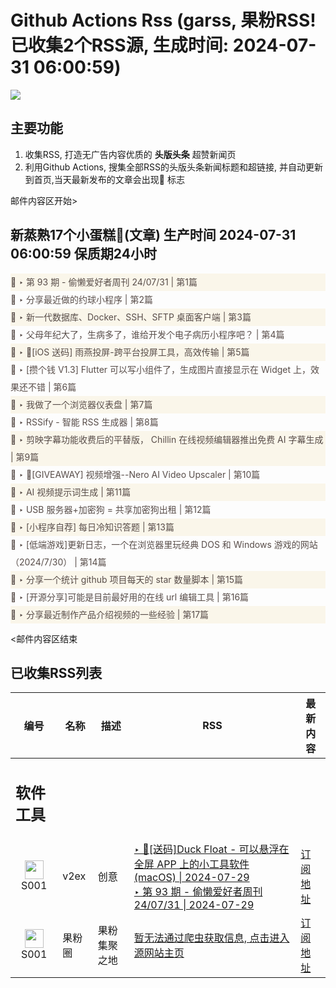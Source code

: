 # Github Actions Rss (garss, 果粉RSS! 已收集2个RSS源, 生成时间: 2024-07-31 06:00:59)

![](https://cdn.jsdelivr.net/gh/xinkeji/garss/_media/ga-rss.png)



## 主要功能
1. 收集RSS, 打造无广告内容优质的 **头版头条** 超赞新闻页
2. 利用Github Actions, 搜集全部RSS的头版头条新闻标题和超链接, 并自动更新到首页,当天最新发布的文章会出现🌈 标志

邮件内容区开始>
<h2>新蒸熟17个小蛋糕🍰(文章) 生产时间 2024-07-31 06:00:59 保质期24小时</h2>

<div style='line-height:3;background-color:#FAF6EA;' ><a href='https://www.v2ex.com/t/1061344#reply0' style="line-height:2;text-decoration:none;display:block;color:#584D49;">🌈 ‣ 第 93 期 - 偷懒爱好者周刊 24/07/31 | 第1篇</a></div><div style='line-height:3;' ><a href='https://www.v2ex.com/t/1061278#reply10' style="line-height:2;text-decoration:none;display:block;color:#584D49;">🌈 ‣ 分享最近做的约球小程序 | 第2篇</a></div><div style='line-height:3;background-color:#FAF6EA;' ><a href='https://www.v2ex.com/t/1061062#reply56' style="line-height:2;text-decoration:none;display:block;color:#584D49;">🌈 ‣ 新一代数据库、Docker、SSH、SFTP 桌面客户端 | 第3篇</a></div><div style='line-height:3;' ><a href='https://www.v2ex.com/t/1061052#reply46' style="line-height:2;text-decoration:none;display:block;color:#584D49;">🌈 ‣ 父母年纪大了，生病多了，谁给开发个电子病历小程序吧？ | 第4篇</a></div><div style='line-height:3;background-color:#FAF6EA;' ><a href='https://www.v2ex.com/t/1061268#reply3' style="line-height:2;text-decoration:none;display:block;color:#584D49;">🌈 ‣ 🎁[iOS 送码] 雨燕投屏-跨平台投屏工具，高效传输 | 第5篇</a></div><div style='line-height:3;' ><a href='https://www.v2ex.com/t/1061280#reply0' style="line-height:2;text-decoration:none;display:block;color:#584D49;">🌈 ‣ [攒个钱 V1.3] Flutter 可以写小组件了，生成图片直接显示在 Widget 上，效果还不错 | 第6篇</a></div><div style='line-height:3;background-color:#FAF6EA;' ><a href='https://www.v2ex.com/t/1061173#reply14' style="line-height:2;text-decoration:none;display:block;color:#584D49;">🌈 ‣ 我做了一个浏览器仪表盘 | 第7篇</a></div><div style='line-height:3;' ><a href='https://www.v2ex.com/t/1061298#reply5' style="line-height:2;text-decoration:none;display:block;color:#584D49;">🌈 ‣ RSSify - 智能 RSS 生成器 | 第8篇</a></div><div style='line-height:3;background-color:#FAF6EA;' ><a href='https://www.v2ex.com/t/1061256#reply0' style="line-height:2;text-decoration:none;display:block;color:#584D49;">🌈 ‣ 剪映字幕功能收费后的平替版， Chillin 在线视频编辑器推出免费 AI 字幕生成 | 第9篇</a></div><div style='line-height:3;' ><a href='https://www.v2ex.com/t/1061229#reply1' style="line-height:2;text-decoration:none;display:block;color:#584D49;">🌈 ‣ 🎁[GIVEAWAY] 视频增强--Nero AI Video Upscaler | 第10篇</a></div><div style='line-height:3;background-color:#FAF6EA;' ><a href='https://www.v2ex.com/t/1061235#reply0' style="line-height:2;text-decoration:none;display:block;color:#584D49;">🌈 ‣ AI 视频提示词生成 | 第11篇</a></div><div style='line-height:3;' ><a href='https://www.v2ex.com/t/1061191#reply6' style="line-height:2;text-decoration:none;display:block;color:#584D49;">🌈 ‣ USB 服务器+加密狗 = 共享加密狗出租 | 第12篇</a></div><div style='line-height:3;background-color:#FAF6EA;' ><a href='https://www.v2ex.com/t/1061214#reply0' style="line-height:2;text-decoration:none;display:block;color:#584D49;">🌈 ‣ [小程序自荐] 每日冷知识答题 | 第13篇</a></div><div style='line-height:3;' ><a href='https://www.v2ex.com/t/1061211#reply0' style="line-height:2;text-decoration:none;display:block;color:#584D49;">🌈 ‣ [低端游戏]更新日志，一个在浏览器里玩经典 DOS 和 Windows 游戏的网站（2024/7/30） | 第14篇</a></div><div style='line-height:3;background-color:#FAF6EA;' ><a href='https://www.v2ex.com/t/1061150#reply2' style="line-height:2;text-decoration:none;display:block;color:#584D49;">🌈 ‣ 分享一个统计 github 项目每天的 star 数量脚本 | 第15篇</a></div><div style='line-height:3;' ><a href='https://www.v2ex.com/t/1061088#reply5' style="line-height:2;text-decoration:none;display:block;color:#584D49;">🌈 ‣ [开源分享]可能是目前最好用的在线 url 编辑工具 | 第16篇</a></div><div style='line-height:3;background-color:#FAF6EA;' ><a href='https://www.v2ex.com/t/1061071#reply2' style="line-height:2;text-decoration:none;display:block;color:#584D49;">🌈 ‣ 分享最近制作产品介绍视频的一些经验 | 第17篇</a></div>

<邮件内容区结束

## 已收集RSS列表

| 编号 | 名称 | 描述 | RSS | 最新内容 |
| --- | --- | --- | --- | --- |
| <h2 id="软件工具">软件工具</h2> |  |   |  |  |
| <div id="S001" style="text-align: center;"><img src="https://cdn.jsdelivr.net/gh/zhaoolee/garss/_media/favicon/S001.png" width="30px" style="width:30px;height: auto;"/><br><span>S001</span></div> | v2ex | 创意 | [‣ 🎁\[送码\]Duck Float - 可以悬浮在全屏 APP 上的小工具软件(macOS) \| 2024-07-29](https://www.v2ex.com/t/1060783#reply115)<br/>[‣ 第 93 期 - 偷懒爱好者周刊 24/07/31 \| 2024-07-29](https://www.v2ex.com/t/1061344#reply0) | [订阅地址](https://www.v2ex.com/feed/tab/creative.xml) |
| <div id="S001" style="text-align: center;"><img src="https://cdn.jsdelivr.net/gh/zhaoolee/garss/_media/favicon/S001.png" width="30px" style="width:30px;height: auto;"/><br><span>S001</span></div> | 果粉圈 | 果粉集聚之地 | [暂无法通过爬虫获取信息, 点击进入源网站主页](https://g0f.cn) | [订阅地址](https://g0f.cn/rss.xml) |



